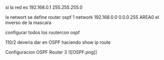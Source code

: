 si la red es 192.168.0.1 255.255.255.0

la networt se define
router ospf 1
network 192.168.0.0 0.0.0.255 AREA0
el inverso de la mascara

configurar todos los ruutercon ospf

110/2 deveria dar en OSPF
haciendo 
show ip route

Configuracion OSPF Router 3
![[OSPF.png]]

